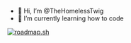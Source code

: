 - 👋 Hi, I’m @TheHomelessTwig
- 🌱 I’m currently learning how to code

<a href="https://roadmap.sh"><img src="https://roadmap.sh/card/tall/681d478542b1a24787446327?variant=dark&roadmaps=python%2Ccomputer-science%2Cdatastructures-and-algorithms" alt="roadmap.sh"/></a>

<!---
TheHomelessTwig/TheHomelessTwig is a ✨ special ✨ repository because its `README.md` (this file) appears on your GitHub profile.
You can click the Preview link to take a look at your changes.
--->
